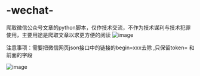 # -wechat-
爬取微信公众号文章的python脚本，仅作技术交流，不作为技术谋利与技术犯罪使用，主要用途是爬取文章以求更方便的阅读
![image](https://user-images.githubusercontent.com/62476033/193420272-f8eb0c91-2ca8-4aff-b922-06be1947fb5d.png)


注意事项：需要把微信网页json接口中的链接的begin=xxx去除 ,只保留token= 和前面的字段

![image](https://user-images.githubusercontent.com/62476033/193420341-a7d70cfa-d914-4eed-8467-23e97960bfdc.png)
